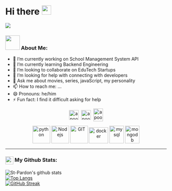 # Hi there <img src="https://github.com/TheDudeThatCode/TheDudeThatCode/blob/master/Assets/Hi.gif" width="29px">


![](https://camo.githubusercontent.com/992babdffd8c74a1502de375fbdf7e4d54773242/68747470733a2f2f6d656469612e67697068792e636f6d2f6d656469612f53576f536b4e36447854737a71494b4571762f67697068792e676966)


### <img src="https://github.com/TheDudeThatCode/TheDudeThatCode/blob/master/Assets/Developer.gif" width="45px"> About Me:

- 🔭 I’m currently working on School Management System API
- 🌱 I’m currently learning Backend Engineering
- 👯 I’m looking to collaborate on EduTech Startups
- 🤔 I’m looking for help with connecting with developers
- 💬 Ask me about movies, series, javaScript, my personality
- 📫 How to reach me: ...
- 😄 Pronouns: he/him
- ⚡ Fun fact: I find it difficult asking for help

<p align="center">
<a href="https://twitter.com/st_Pardon" target="blank"><img align="center" src="https://cdn.jsdelivr.net/npm/simple-icons@3.0.1/icons/twitter.svg" alt="apoorv__tyagi" height="30" width="30" /></a>&nbsp;
<a href="https://linkedin.com/in/onyedikachi-onu-374a8512a/" target="blank"><img align="center" src="https://cdn.jsdelivr.net/npm/simple-icons@3.0.1/icons/linkedin.svg" alt="apoorvtyagi" height="30" width="30" /></a>&nbsp;
<a href="http://discord.com/users/St_Pardon#5798" target="blank"><img align="center" src="https://cdn.jsdelivr.net/npm/simple-icons@3.0.1/icons/discord.svg" alt="apoorv#4040" height="40" width="30" /></a>
</p>

<p align="center">
      <img src="https://www.vectorlogo.zone/logos/python/python-icon.svg" alt="python" width="55" height="55"/>
      <img src="https://www.vectorlogo.zone/logos/nodejs/nodejs-icon.svg" alt="Nodejs" width="55" height="55"/>
      <img src="https://www.vectorlogo.zone/logos/git-scm/git-scm-icon.svg" alt="GIT" width="55" height="55"/> 
      <img src="https://www.vectorlogo.zone/logos/docker/docker-official.svg" alt="docker" width="60" height="50"/>
      <img src="https://www.vectorlogo.zone/logos/mysql/mysql-icon.svg" alt="mysql" width="45" height="55"/>
      <img src="https://www.vectorlogo.zone/logos/mongodb/mongodb-icon.svg" alt="mongodb" width="45" height="55"/>
</p>

---
### <img src='https://media1.giphy.com/media/du3J3cXyzhj75IOgvA/giphy.gif?cid=ecf05e47x2g034i9pzwtzzsd3xgg2w9nr94t4tflbbgo3008&rid=giphy.gif' width='25px' align="center"> My Github Stats:

![St-Pardon's github stats](https://github-readme-stats.vercel.app/api?username=St-Pardon&show_icons=true&title_color=ffc857&icon_color=8ac926&text_color=daf7dc&bg_color=151515&hide=issues&count_private=true&include_all_commits=true)
<br />
[![Top Langs](https://github-readme-stats.vercel.app/api/top-langs/?username=St-Pardon&layout=compact&text_color=daf7dc&bg_color=151515&hide=css,html,php)](https://github.com/anuraghazra/github-readme-stats)
<br />
[![GitHub Streak](https://github-readme-streak-stats.herokuapp.com/?user=St-Pardon&theme=dark)](https://git.io/streak-stats)

